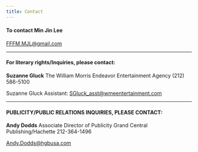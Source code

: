 ```yaml
---
title: Contact
---
```



#### To contact Min Jin Lee

[FFFM.MJL@gmail.com](mailto:FFFM.MJL@gmail.com)

---

#### For literary rights/Inquiries, please contact:

**Suzanne Gluck** The William Morris Endeavor Entertainment Agency (212) 586-5100

Suzanne Gluck Assistant: [SGluck_asst@wmeentertainment.com](javascript:void(location.href='mailto:'+String.fromCharCode(83,71,108,117,99,107,95,97,115,115,116,64,119,109,101,101,110,116,101,114,116,97,105,110,109,101,110,116,46,99,111,109)))

---

#### PUBLICITY/PUBLIC RELATIONS INQUIRIES, PLEASE CONTACT:

**Andy Dodds** Associate Director of Publicity Grand Central Publishing/Hachette 212-364-1496

[Andy.Dodds@hgbusa.com](javascript:void(location.href='mailto:'+String.fromCharCode(97,110,100,121,46,100,111,100,100,115,64,104,98,103,117,115,97,46,99,111,109)))